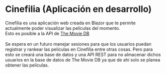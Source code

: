# Cinefilia (Aplicación en desarrollo)
Cinefilia es una aplicación web creada en Blazor que te permite actualmente poder visualizar las películas del momento.<br>
Esto es posible a la API de <a href="https://www.themoviedb.org/documentation/api?language=es">The Movie DB</a><br>
<br>
Se espera en un futuro manejar sesiones para que los usuarios puedan registrar y rankear las películas en Cinefilia entre otras cosas. Pero para esto se creará una base de datos
y una API REST para no almacenar dichos usuarios en la base de datos de The Movie DB ya que de ahí solo se planea obtener las películas.
